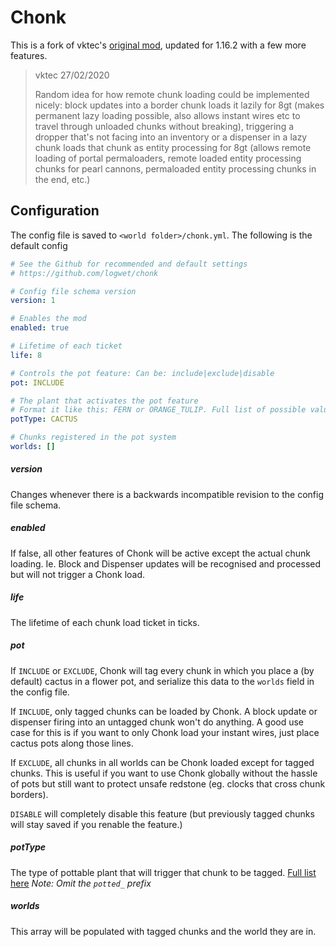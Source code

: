 # Chonk
This is a fork of vktec's [original mod](https://github.com/vktec/chonk), updated for 1.16.2 with a few more features.

> vktec 27/02/2020
>
> Random idea for how remote chunk loading could be implemented nicely: block updates into a border chunk loads it lazily for 8gt (makes permanent lazy loading possible, also allows instant wires etc to travel through unloaded chunks without breaking), triggering a dropper that's not facing into an inventory or a dispenser in a lazy chunk loads that chunk as entity processing for 8gt (allows remote loading of portal permaloaders, remote loaded entity processing chunks for pearl cannons, permaloaded entity processing chunks in the end, etc.)

## Configuration

The config file is saved to `<world folder>/chonk.yml`. The following is the default config
```yaml
# See the Github for recommended and default settings
# https://github.com/logwet/chonk

# Config file schema version
version: 1

# Enables the mod
enabled: true

# Lifetime of each ticket
life: 8

# Controls the pot feature: Can be: include|exclude|disable
pot: INCLUDE

# The plant that activates the pot feature
# Format it like this: FERN or ORANGE_TULIP. Full list of possible values in Github
potType: CACTUS

# Chunks registered in the pot system
worlds: []
```
##### version
Changes whenever there is a backwards incompatible revision to the config file schema.

##### enabled
If false, all other features of Chonk will be active except the actual chunk loading. Ie. Block and Dispenser updates
will be recognised and processed but will not trigger a Chonk load.

##### life
The lifetime of each chunk load ticket in ticks.

##### pot
If `INCLUDE` or `EXCLUDE`, Chonk will tag every chunk in which you place a (by default) cactus in a flower pot, and
serialize this data to the `worlds` field in the config file.

If `INCLUDE`, only tagged chunks can be loaded by Chonk. A block update or dispenser firing into an untagged chunk won't
do anything. A good use case for this is if you want to only Chonk load your instant wires, just place cactus pots along
those lines.

If `EXCLUDE`, all chunks in all worlds can be Chonk loaded except for tagged chunks. This is useful if you want to use
Chonk globally without the hassle of pots but still want to protect unsafe redstone (eg. clocks that cross chunk borders).

`DISABLE` will completely disable this feature (but previously tagged chunks will stay saved if you renable the feature.)

##### potType
The type of pottable plant that will trigger that chunk to be tagged.
[Full list here](https://minecraft.gamepedia.com/Flower_Pot#Data_values)
*Note: Omit the `potted_` prefix*

##### worlds
This array will be populated with tagged chunks and the world they are in.